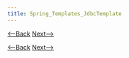 ```yaml
---
title: Spring_Templates_JdbcTemplate
---
```

[<--Back]({{site.pagesurl}}/Spring_Templates_JDBC_Template_Uses_Strategy_V4) [Next-->]({{site.pagesurl}}/Spring_Templates_JdbcTemplate_With_Batch_Insert)



[<--Back]({{site.pagesurl}}/Spring_Templates_JDBC_Template_Uses_Strategy_V4) [Next-->]({{site.pagesurl}}/Spring_Templates_JdbcTemplate_With_Batch_Insert)
